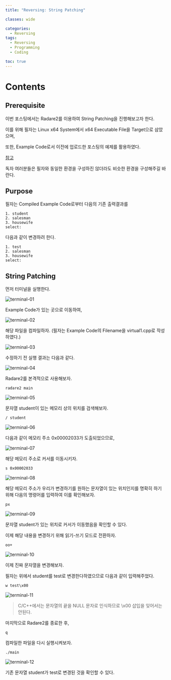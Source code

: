 ```yaml
---
title: "Reversing: String Patching"

classes: wide

categories:
  - Reversing
tags:
  - Reversing
  - Programming
  - Coding

toc: true
---
```


# Contents

## Prerequisite

이번 포스팅에서는 Radare2를 이용하여 String Patching을 진행해보고자 한다.

이를 위해 필자는 Linux x64 System에서 x64 Executable File을 Target으로 삼았으며,

또한, Example Code로서 이전에 업로드한 포스팅의 예제를 활용하였다.

[참고](https://enfycius.github.io/c++/Assign-Cpp-1/)

독자 여러분들은 필자와 동일한 환경을 구성하진 않더라도 비슷한 환경을 구성해주길 바란다.

## Purpose

필자는 Compiled Example Code로부터 다음의 기존 출력결과를

```shell
1. student
2. salesman
3. housewife
select:
```

다음과 같이 변경하려 한다.

```shell
1. test
2. salesman
3. housewife
select:
```

## String Patching

먼저 터미널을 실행한다.

![terminal-01](/assets/images/reversing/studying/reversing-01-01.png)

Example Code가 있는 곳으로 이동하여,

![terminal-02](/assets/images/reversing/studying/reversing-01-02.png)

해당 파일을 컴파일하자.
(필자는 Example Code의 Filename을 virtual1.cpp로 작성하였다.)

![terminal-03](/assets/images/reversing/studying/reversing-01-03.png)

수정하기 전 실행 결과는 다음과 같다.

![terminal-04](/assets/images/reversing/studying/reversing-01-04.png)

Radare2를 본격적으로 사용해보자.

```shell
radare2 main
```
![terminal-05](/assets/images/reversing/studying/reversing-01-05.png)

문자열 student이 있는 메모리 상의 위치를 검색해보자.

```shell
/ student
```

![terminal-06](/assets/images/reversing/studying/reversing-01-06.png)

다음과 같이 메모리 주소 0x00002033가 도출되었으므로, 

![terminal-07](/assets/images/reversing/studying/reversing-01-07.png)

해당 메모리 주소로 커서를 이동시키자.

```shell
s 0x00002033
```

![terminal-08](/assets/images/reversing/studying/reversing-01-08.png)

해당 메모리 주소가 우리가 변경하기를 원하는 문자열이 있는 위치인지를 명확히 하기 위해 다음의 명령어를 입력하여 이를 확인해보자.

```shell
px
```

![terminal-09](/assets/images/reversing/studying/reversing-01-09.png)

문자열 student가 있는 위치로 커서가 이동했음을 확인할 수 있다.

이제 해당 내용을 변경하기 위해 읽기-쓰기 모드로 전환하자.

```shell
oo+
```

![terminal-10](/assets/images/reversing/studying/reversing-01-10.png)

이제 진짜 문자열을 변경해보자.

필자는 위에서 student를 test로 변경한다하였으므로 다음과 같이 입력해주었다.

```shell
w test\x00
```

![terminal-11](/assets/images/reversing/studying/reversing-01-11.png)


> C/C++에서는 문자열의 끝을 NULL 문자로 인식하므로 \x00 삽입을 잊어서는 안된다.

마지막으로 Radare2를 종료한 후,

```shell
q
```

컴파일한 파일을 다시 실행시켜보자.

```shell
./main
```

![terminal-12](/assets/images/reversing/studying/reversing-01-12.png)

기존 문자열 student가 test로 변경된 것을 확인할 수 있다.




